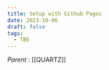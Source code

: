 ```yaml
---
title: Setup with Github Pages
date: 2023-10-06
draft: false
tags:
  - TBE
---
```

*Parent* : [[QUARTZ]]